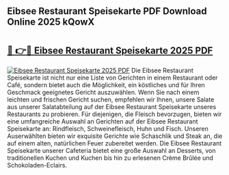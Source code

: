 ## Eibsee Restaurant Speisekarte PDF Download Online 2025 kQowX

# <h2><a href="http://gce05le.nevu.top/?p=Eibsee+Restaurant+Speisekarte">🔗 👉🔴 Eibsee Restaurant Speisekarte 2025 PDF</a></h2>

[![Eibsee Restaurant Speisekarte 2025 PDF](https://i.imgur.com/dBaPXMq.png)](http://gce05le.nevu.top/?p=Eibsee+Restaurant+Speisekarte)
Die Eibsee Restaurant Speisekarte ist nicht nur eine Liste von Gerichten in einem Restaurant oder Café, sondern bietet auch die Möglichkeit, ein köstliches und für Ihren Geschmack geeignetes Gericht auszuwählen. Wenn Sie nach einem leichten und frischen Gericht suchen, empfehlen wir Ihnen, unsere Salate aus unserer Salatabteilung auf der Eibsee Restaurant Speisekarte unseres Restaurants zu probieren. Für diejenigen, die Fleisch bevorzugen, bieten wir eine umfangreiche Auswahl an Gerichten auf der Eibsee Restaurant Speisekarte an: Rindfleisch, Schweinefleisch, Huhn und Fisch. Unseren Auserwählten bieten wir exquisite Gerichte wie Schaschlik und Steak an, die auf einem alten, natürlichen Feuer zubereitet werden. Die Eibsee Restaurant Speisekarte unserer Cafeteria bietet eine große Auswahl an Desserts, von traditionellen Kuchen und Kuchen bis hin zu erlesenen Crème Brûlée und Schokoladen-Eclairs.
